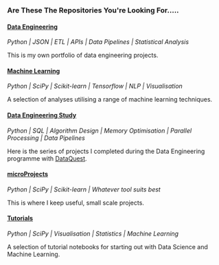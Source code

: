### __Are These The Repositories You're Looking For.....__

#### [Data Engineering](https://github.com/sciDelta/Data_Engineering)

*Python | JSON | ETL | APIs | Data Pipelines | Statistical Analysis*

This is my own portfolio of data engineering projects. 

#### [Machine Learning](https://github.com/sciDelta/MachineLearning)

*Python | SciPy | Scikit-learn | Tensorflow | NLP | Visualisation*

A selection of analyses utilising a range of machine learning techniques.

#### [Data Engineering Study](https://github.com/sciDelta/DataEngStudy)

*Python | SQL | Algorithm Design | Memory Optimisation | Parallel Processing | Data Pipelines*

Here is the series of projects I completed during the Data Engineering programme with [DataQuest](https://www.dataquest.io/).

#### [microProjects](https://github.com/sciDelta/microProjects)

*Python | SciPy | Scikit-learn | Whatever tool suits best*

This is where I keep useful, small scale projects.

#### [Tutorials](https://github.com/sciDelta/ProjectLab/tree/main/Tutorials)

*Python | SciPy | Visualisation | Statistics | Machine Learning*

A selection of tutorial notebooks for starting out with Data Science and Machine Learning.


<!--

-->
